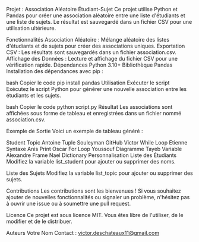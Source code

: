 Projet : Association Aléatoire Étudiant-Sujet
Ce projet utilise Python et Pandas pour créer une association aléatoire entre une liste d'étudiants et une liste de sujets. Le résultat est sauvegardé dans un fichier CSV pour une utilisation ultérieure.

Fonctionnalités
Association Aléatoire : Mélange aléatoire des listes d'étudiants et de sujets pour créer des associations uniques.
Exportation CSV : Les résultats sont sauvegardés dans un fichier association.csv.
Affichage des Données : Lecture et affichage du fichier CSV pour une vérification rapide.
Dépendances
Python 3.10+
Bibliothèque Pandas
Installation des dépendances avec pip :

bash
Copier le code
pip install pandas
Utilisation
Exécuter le script
Exécutez le script Python pour générer une nouvelle association entre les étudiants et les sujets.

bash
Copier le code
python script.py
Résultat
Les associations sont affichées sous forme de tableau et enregistrées dans un fichier nommé association.csv.

Exemple de Sortie
Voici un exemple de tableau généré :

Student	Topic
Antoine	Tuple
Souleyman	GitHub
Victor	While Loop
Etienne	Syntaxe
Anis	Print
Oscar	For Loop
Youssouf	Diagramme
Tayeb	Variable
Alexandre	Frame
Nael	Dictionary
Personnalisation
Liste des Étudiants
Modifiez la variable list_student pour ajouter ou supprimer des noms.

Liste des Sujets
Modifiez la variable list_topic pour ajouter ou supprimer des sujets.

Contributions
Les contributions sont les bienvenues ! Si vous souhaitez ajouter de nouvelles fonctionnalités ou signaler un problème, n'hésitez pas à ouvrir une issue ou à soumettre une pull request.

Licence
Ce projet est sous licence MIT. Vous êtes libre de l'utiliser, de le modifier et de le distribuer.

Auteurs
Votre Nom
Contact : victor.deschateaux11@gmail.com
